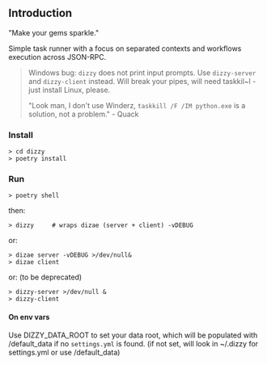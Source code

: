 ## Introduction
"Make your gems sparkle."

Simple task runner with a focus on separated contexts and workflows execution across JSON-RPC.

> Windows bug: `dizzy` does not print input prompts. Use `dizzy-server` and `dizzy-client` instead. Will break your pipes, will need taskkil~l - just install Linux, please. 
> 
> "Look man, I don't use Winderz, `taskkill /F /IM python.exe` is a solution, not a problem." - Quack

### Install

    > cd dizzy 
    > poetry install
### Run

    > poetry shell

then:

    > dizzy     # wraps dizae (server + client) -vDEBUG

or:

    > dizae server -vDEBUG >/dev/null&
    > dizae client

or: (to be deprecated)

    > dizzy-server >/dev/null &
    > dizzy-client

#### On env vars

Use DIZZY_DATA_ROOT to set your data root, which will be populated with /default_data if no `settings.yml` is found. (if not set, will look in ~/.dizzy for settings.yml or use /default_data)
